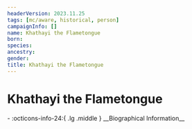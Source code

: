 ```yaml
---
headerVersion: 2023.11.25
tags: [mc/aware, historical, person]
campaignInfo: []
name: Khathayi the Flametongue
born:
species:
ancestry:
gender:
title: Khathayi the Flametongue
---
```

# Khathayi the Flametongue
<div class="grid cards ext-narrow-margin ext-one-column" markdown>
- :octicons-info-24:{ .lg .middle } __Biographical Information__

</div>


